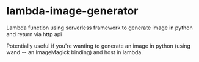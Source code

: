 # lambda-image-generator
Lambda function using serverless framework to generate image in python and return via http api

Potentially useful if you're wanting to generate an image in python (using wand -- an ImageMagick binding) and host in lambda.

